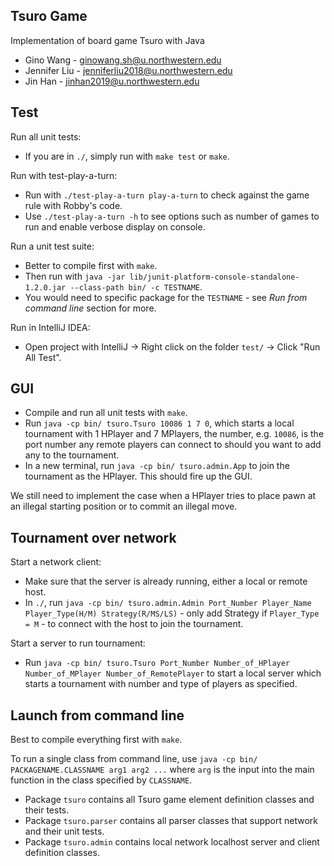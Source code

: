 ## Tsuro Game

Implementation of board game Tsuro with Java

- Gino Wang - ginowang.sh@u.northwestern.edu 
- Jennifer Liu - jenniferliu2018@u.northwestern.edu 
- Jin Han - jinhan2019@u.northwestern.edu

## Test

Run all unit tests: 
- If you are in `./`, simply run with `make test` or `make`. 

Run with test-play-a-turn: 
- Run with `./test-play-a-turn play-a-turn` to check against the game rule with Robby's code.
- Use `./test-play-a-turn -h` to see options such as number of games to run and enable verbose display on console. 

Run a unit test suite: 
- Better to compile first with `make`. 
- Then run with `java -jar lib/junit-platform-console-standalone-1.2.0.jar --class-path bin/ -c TESTNAME`. 
- You would need to specific package for the `TESTNAME` - see *Run from command line* section for more.

Run in IntelliJ IDEA: 
- Open project with IntelliJ -> Right click on the folder `test/` -> Click "Run All Test".

## GUI

- Compile and run all unit tests with `make`. 
- Run `java -cp bin/ tsuro.Tsuro 10086 1 7 0`, which starts a local tournament with 1 HPlayer and 7 MPlayers, the number, e.g. `10086`, is the port number any remote players can connect to should you want to add any to the tournament.
- In a new terminal, run `java -cp bin/ tsuro.admin.App` to join the tournament as the HPlayer. This should fire up the GUI.

We still need to implement the case when a HPlayer tries to place pawn at an illegal starting position or to commit an illegal move.

## Tournament over network

Start a network client: 
- Make sure that the server is already running, either a local or remote host. 
- In `./`, run `java -cp bin/ tsuro.admin.Admin Port_Number Player_Name Player_Type(H/M) Strategy(R/MS/LS)` - only add Strategy if `Player_Type = M` - to connect with the host to join the tournament. 

Start a server to run tournament:  
- Run `java -cp bin/ tsuro.Tsuro Port_Number Number_of_HPlayer Number_of_MPlayer Number_of_RemotePlayer` to start a local server which starts a tournament with number and type of players as specified.

## Launch from command line 

Best to compile everything first with `make`.

To run a single class from command line, use `java -cp bin/ PACKAGENAME.CLASSNAME arg1 arg2 ...` where `arg` is the input into the main function in the class specified by `CLASSNAME`.
- Package `tsuro` contains all Tsuro game element definition classes and their tests.
- Package `tsuro.parser` contains all parser classes that support network and their unit tests.
- Package `tsuro.admin` contains local network localhost server and client definition classes.
